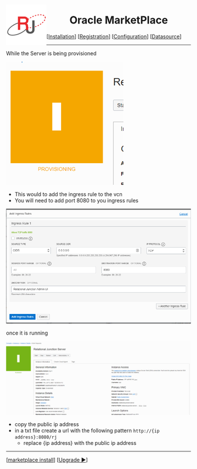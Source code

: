  <a href="http://www.sesamesoftware.com"><img align=left src="../images/RJOrbit110x110.png"></img></a> <h1 align="center"> Oracle MarketPlace </h1>

[[Installation](installguide.md)] [[Registration](RegistrationGuide.md)] [[Configuration](configurationGuide.md)] [[Datasource](DatasourceGuide.md)]

---

While the Server is being provisioned

![provisioning](../images/provisioning.png)

* This would to add the ingress rule to the vcn
* You will need to add port 8080 to you ingress rules

![Ingress Rule](../images/addIngressRule.png)

once it is running

![running](../images/computinfo.png)

* copy the public ip address
* in a txt file create a url with the following pattern `http://{ip address}:8080/rj`
  * replace {ip address} with the public ip address


---
 [[marketplace install](installWithMarketPlace.md)] [[Upgrade &#9654;](upgrade.md)]